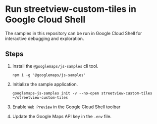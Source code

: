 # Run streetview-custom-tiles in Google Cloud Shell

The samples in this repository can be run in Google Cloud Shell for interactive debugging and exploration.

## Steps

1. Install the `@googlemaps/js-samples` cli tool.

    ```
    npm i -g '@googlemaps/js-samples'
    ```
1. Initialize the sample application. 
    ```
    googlemaps-js-samples init -v --no-open streetview-custom-tiles ~/streetview-custom-tiles
    ```
1. Enable `Web Preview` in the Google Cloud Shell toolbar
1. Update the Google Maps API key in the `.env` file.
